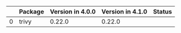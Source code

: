 <!-- markdown-link-check-disable -->

|    | Package   | Version in 4.0.0   | Version in 4.1.0   | Status   |
|---:|:----------|:-------------------|:-------------------|:---------|
|  0 | trivy     | 0.22.0             | 0.22.0             |          |
